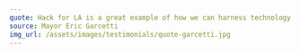 ```yaml
---
quote: Hack for LA is a great example of how we can harness technology and our city's creativity to solve everyday problems. As Mayor, I will closely partner with our tech industry to create jobs and bring innovation to City Hall so government works faster and more efficiently.
source: Mayor Eric Garcetti
img_url: /assets/images/testimonials/quote-garcetti.jpg
---
```


